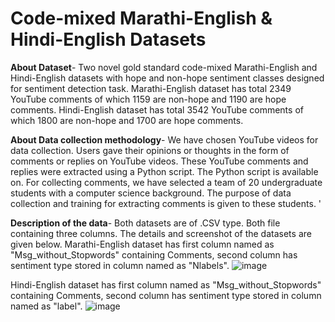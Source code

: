 # Code-mixed Marathi-English & Hindi-English Datasets

**About Dataset**-
Two novel gold standard code-mixed Marathi-English and Hindi-English datasets with hope and non-hope sentiment classes designed for sentiment detection task. Marathi-English dataset has total 2349 YouTube comments of which 1159  are non-hope and 1190 are hope comments. Hindi-English dataset has total 3542 YouTube comments of which 1800  are non-hope and 1700 are hope comments.


**About Data collection methodology**-
We have chosen YouTube videos for data collection. Users gave their opinions or thoughts in the form of comments or replies on YouTube videos. These YouTube comments and replies were extracted using a Python script. The Python script is available on. For collecting comments, we have selected a team of 20 undergraduate students with a computer science background. The purpose of data collection and training for extracting comments is given to these students. '


**Description of the data**-
Both datasets are of .CSV type. Both file containing three columns. The details and screenshot of the datasets are given below.
Marathi-English dataset has first column named as "Msg_without_Stopwords" containing Comments, second column has sentiment type stored in column named as "Nlabels". 
![image](https://github.com/user-attachments/assets/c534e16d-7a37-432e-8c02-428afc81d162)

Hindi-English dataset has first column named as "Msg_without_Stopwords" containing Comments, second column has sentiment type stored in column named as "label". 
![image](https://github.com/user-attachments/assets/f052102b-1cdb-4298-8d2b-6c9c747bc9c4)
